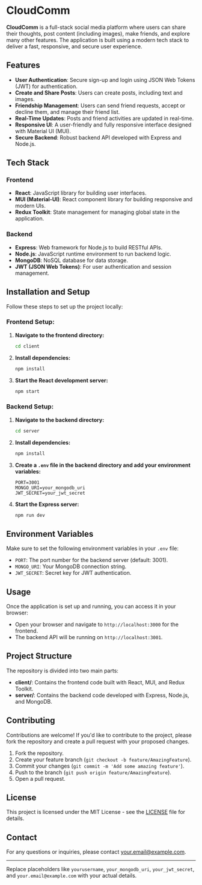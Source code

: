 # CloudComm

**CloudComm** is a full-stack social media platform where users can share their thoughts, post content (including images), make friends, and explore many other features. The application is built using a modern tech stack to deliver a fast, responsive, and secure user experience.

## Features

- **User Authentication**: Secure sign-up and login using JSON Web Tokens (JWT) for authentication.
- **Create and Share Posts**: Users can create posts, including text and images.
- **Friendship Management**: Users can send friend requests, accept or decline them, and manage their friend list.
- **Real-Time Updates**: Posts and friend activities are updated in real-time.
- **Responsive UI**: A user-friendly and fully responsive interface designed with Material UI (MUI).
- **Secure Backend**: Robust backend API developed with Express and Node.js.

## Tech Stack

### Frontend
- **React**: JavaScript library for building user interfaces.
- **MUI (Material-UI)**: React component library for building responsive and modern UIs.
- **Redux Toolkit**: State management for managing global state in the application.

### Backend
- **Express**: Web framework for Node.js to build RESTful APIs.
- **Node.js**: JavaScript runtime environment to run backend logic.
- **MongoDB**: NoSQL database for data storage.
- **JWT (JSON Web Tokens)**: For user authentication and session management.

## Installation and Setup

Follow these steps to set up the project locally:

### Frontend Setup:

1. **Navigate to the frontend directory:**
    ```bash
    cd client
    ```

2. **Install dependencies:**
    ```bash
    npm install
    ```

3. **Start the React development server:**
    ```bash
    npm start
    ```

### Backend Setup:

1. **Navigate to the backend directory:**
    ```bash
    cd server
    ```

2. **Install dependencies:**
    ```bash
    npm install
    ```

3. **Create a `.env` file in the backend directory and add your environment variables:**
    ```plaintext
    PORT=3001
    MONGO_URI=your_mongodb_uri
    JWT_SECRET=your_jwt_secret
    ```

4. **Start the Express server:**
    ```bash
    npm run dev
    ```

## Environment Variables

Make sure to set the following environment variables in your `.env` file:

- `PORT`: The port number for the backend server (default: 3001).
- `MONGO_URI`: Your MongoDB connection string.
- `JWT_SECRET`: Secret key for JWT authentication.

## Usage

Once the application is set up and running, you can access it in your browser:

- Open your browser and navigate to `http://localhost:3000` for the frontend.
- The backend API will be running on `http://localhost:3001`.

## Project Structure

The repository is divided into two main parts:

- **client/**: Contains the frontend code built with React, MUI, and Redux Toolkit.
- **server/**: Contains the backend code developed with Express, Node.js, and MongoDB.

## Contributing

Contributions are welcome! If you'd like to contribute to the project, please fork the repository and create a pull request with your proposed changes.

1. Fork the repository.
2. Create your feature branch (`git checkout -b feature/AmazingFeature`).
3. Commit your changes (`git commit -m 'Add some amazing feature'`).
4. Push to the branch (`git push origin feature/AmazingFeature`).
5. Open a pull request.

## License

This project is licensed under the MIT License - see the [LICENSE](LICENSE) file for details.

## Contact

For any questions or inquiries, please contact [your.email@example.com](mailto:your.email@example.com).

---

Replace placeholders like `yourusername`, `your_mongodb_uri`, `your_jwt_secret`, and `your.email@example.com` with your actual details.
